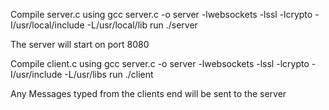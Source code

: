 Compile server.c using 
gcc server.c -o server -lwebsockets -lssl -lcrypto -I/usr/local/include -L/usr/local/lib
run 
./server

The server will start on port 8080

Compile client.c using 
gcc server.c -o server -lwebsockets -lssl -lcrypto -I/usr/include -L/usr/libs
run 
./client 

Any Messages typed from the clients end will be sent to the server 
